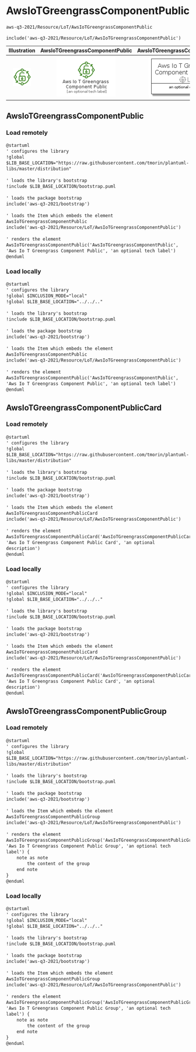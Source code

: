 # AwsIoTGreengrassComponentPublic


```text
aws-q3-2021/Resource/LoT/AwsIoTGreengrassComponentPublic
```

```text
include('aws-q3-2021/Resource/LoT/AwsIoTGreengrassComponentPublic')
```



| Illustration | AwsIoTGreengrassComponentPublic | AwsIoTGreengrassComponentPublicCard | AwsIoTGreengrassComponentPublicGroup |
| :---: | :---: | :---: | :---: |
| ![illustration for Illustration](../../../aws-q3-2021/Resource/LoT/AwsIoTGreengrassComponentPublic.png) | ![illustration for AwsIoTGreengrassComponentPublic](../../../aws-q3-2021/Resource/LoT/AwsIoTGreengrassComponentPublic.Local.png) | ![illustration for AwsIoTGreengrassComponentPublicCard](../../../aws-q3-2021/Resource/LoT/AwsIoTGreengrassComponentPublicCard.Local.png) | ![illustration for AwsIoTGreengrassComponentPublicGroup](../../../aws-q3-2021/Resource/LoT/AwsIoTGreengrassComponentPublicGroup.Local.png) |




## AwsIoTGreengrassComponentPublic

### Load remotely
```plantuml
@startuml
' configures the library
!global $LIB_BASE_LOCATION="https://raw.githubusercontent.com/tmorin/plantuml-libs/master/distribution"

' loads the library's bootstrap
!include $LIB_BASE_LOCATION/bootstrap.puml

' loads the package bootstrap
include('aws-q3-2021/bootstrap')

' loads the Item which embeds the element AwsIoTGreengrassComponentPublic
include('aws-q3-2021/Resource/LoT/AwsIoTGreengrassComponentPublic')

' renders the element
AwsIoTGreengrassComponentPublic('AwsIoTGreengrassComponentPublic', 'Aws Io T Greengrass Component Public', 'an optional tech label')
@enduml
```

### Load locally
```plantuml
@startuml
' configures the library
!global $INCLUSION_MODE="local"
!global $LIB_BASE_LOCATION="../../.."

' loads the library's bootstrap
!include $LIB_BASE_LOCATION/bootstrap.puml

' loads the package bootstrap
include('aws-q3-2021/bootstrap')

' loads the Item which embeds the element AwsIoTGreengrassComponentPublic
include('aws-q3-2021/Resource/LoT/AwsIoTGreengrassComponentPublic')

' renders the element
AwsIoTGreengrassComponentPublic('AwsIoTGreengrassComponentPublic', 'Aws Io T Greengrass Component Public', 'an optional tech label')
@enduml
```

## AwsIoTGreengrassComponentPublicCard

### Load remotely
```plantuml
@startuml
' configures the library
!global $LIB_BASE_LOCATION="https://raw.githubusercontent.com/tmorin/plantuml-libs/master/distribution"

' loads the library's bootstrap
!include $LIB_BASE_LOCATION/bootstrap.puml

' loads the package bootstrap
include('aws-q3-2021/bootstrap')

' loads the Item which embeds the element AwsIoTGreengrassComponentPublicCard
include('aws-q3-2021/Resource/LoT/AwsIoTGreengrassComponentPublic')

' renders the element
AwsIoTGreengrassComponentPublicCard('AwsIoTGreengrassComponentPublicCard', 'Aws Io T Greengrass Component Public Card', 'an optional description')
@enduml
```

### Load locally
```plantuml
@startuml
' configures the library
!global $INCLUSION_MODE="local"
!global $LIB_BASE_LOCATION="../../.."

' loads the library's bootstrap
!include $LIB_BASE_LOCATION/bootstrap.puml

' loads the package bootstrap
include('aws-q3-2021/bootstrap')

' loads the Item which embeds the element AwsIoTGreengrassComponentPublicCard
include('aws-q3-2021/Resource/LoT/AwsIoTGreengrassComponentPublic')

' renders the element
AwsIoTGreengrassComponentPublicCard('AwsIoTGreengrassComponentPublicCard', 'Aws Io T Greengrass Component Public Card', 'an optional description')
@enduml
```

## AwsIoTGreengrassComponentPublicGroup

### Load remotely
```plantuml
@startuml
' configures the library
!global $LIB_BASE_LOCATION="https://raw.githubusercontent.com/tmorin/plantuml-libs/master/distribution"

' loads the library's bootstrap
!include $LIB_BASE_LOCATION/bootstrap.puml

' loads the package bootstrap
include('aws-q3-2021/bootstrap')

' loads the Item which embeds the element AwsIoTGreengrassComponentPublicGroup
include('aws-q3-2021/Resource/LoT/AwsIoTGreengrassComponentPublic')

' renders the element
AwsIoTGreengrassComponentPublicGroup('AwsIoTGreengrassComponentPublicGroup', 'Aws Io T Greengrass Component Public Group', 'an optional tech label') {
    note as note
        the content of the group
    end note
}
@enduml
```

### Load locally
```plantuml
@startuml
' configures the library
!global $INCLUSION_MODE="local"
!global $LIB_BASE_LOCATION="../../.."

' loads the library's bootstrap
!include $LIB_BASE_LOCATION/bootstrap.puml

' loads the package bootstrap
include('aws-q3-2021/bootstrap')

' loads the Item which embeds the element AwsIoTGreengrassComponentPublicGroup
include('aws-q3-2021/Resource/LoT/AwsIoTGreengrassComponentPublic')

' renders the element
AwsIoTGreengrassComponentPublicGroup('AwsIoTGreengrassComponentPublicGroup', 'Aws Io T Greengrass Component Public Group', 'an optional tech label') {
    note as note
        the content of the group
    end note
}
@enduml
```

